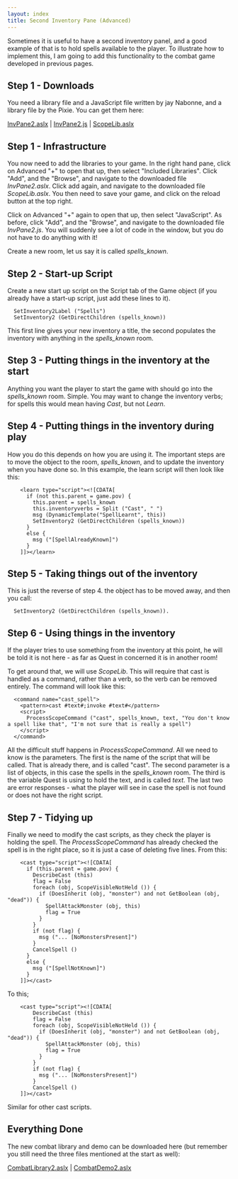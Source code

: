 ```yaml
---
layout: index
title: Second Inventory Pane (Advanced)
---
```


Sometimes it is useful to have a second inventory panel, and a good example of that is to hold spells available to the player. To illustrate how to implement this, I am going to add this functionality to the combat game developed in previous pages.

Step 1 - Downloads
------------------

You need a library file and a JavaScript file written by jay Nabonne, and a library file by the Pixie. You can get them here:

[InvPane2.aslx]({{site.baseurl}/files/InvPane2.aslx) | [InvPane2.js]({{site.baseurl}/files/InvPane2.js) | [ScopeLib.aslx]({{site.baseurl}/files/ScopeLib.aslx)

Step 1 - Infrastructure
-----------------------

You now need to add the libraries to your game. In the right hand pane, click on Advanced "+" to open that up, then select "Included Libraries". Click "Add", and the "Browse", and navigate to the downloaded file *InvPane2.aslx*. Click add again, and navigate to the downloaded file *ScopeLib.aslx*. You then need to save your game, and click on the reload button at the top right.

Click on Advanced "+" again to open that up, then select "JavaScript". As before, click "Add", and the "Browse", and navigate to the downloaded file *InvPane2.js*. You will suddenly see a lot of code in the window, but you do not have to do anything with it!

Create a new room, let us say it is called *spells\_known*.

Step 2 - Start-up Script
------------------------

Create a new start up script on the Script tab of the Game object (if you already have a start-up script, just add these lines to it).

      SetInventory2Label ("Spells")
      SetInventory2 (GetDirectChildren (spells_known))

This first line gives your new inventory a title, the second populates the inventory with anything in the *spells\_known* room.

Step 3 - Putting things in the inventory at the start
-----------------------------------------------------

Anything you want the player to start the game with should go into the *spells\_known* room. Simple. You may want to change the inventory verbs; for spells this would mean having *Cast*, but not *Learn*.

Step 4 - Putting things in the inventory during play
----------------------------------------------------

How you do this depends on how you are using it. The important steps are to move the object to the room, *spells\_known*, and to update the inventory when you have done so. In this example, the learn script will then look like this:

        <learn type="script"><![CDATA[
          if (not this.parent = game.pov) {
            this.parent = spells_known
            this.inventoryverbs = Split ("Cast", " ")
            msg (DynamicTemplate("SpellLearnt", this))
            SetInventory2 (GetDirectChildren (spells_known))        
          }
          else {
            msg ("[SpellAlreadyKnown]")
          }
        ]]></learn>

Step 5 - Taking things out of the inventory
-------------------------------------------

This is just the reverse of step 4. the object has to be moved away, and then you call:

      SetInventory2 (GetDirectChildren (spells_known)).

Step 6 - Using things in the inventory
--------------------------------------

If the player tries to use something from the inventory at this point, he will be told it is not here - as far as Quest in concerned it is in another room!

To get around that, we will use *ScopeLib*. This will require that cast is handled as a command, rather than a verb, so the verb can be removed entirely. The command will look like this:

      <command name="cast_spell">
        <pattern>cast #text#;invoke #text#</pattern>
        <script>
          ProcessScopeCommand ("cast", spells_known, text, "You don't know a spell like that", "I'm not sure that is really a spell")
        </script>
      </command>

All the difficult stuff happens in *ProcessScopeCommand*. All we need to know is the parameters. The first is the name of the script that will be called. That is already there, and is called "cast". The second parameter is a list of objects, in this case the spells in the *spells\_known* room. The third is the variable Quest is using to hold the text, and is called *text*. The last two are error responses - what the player will see in case the spell is not found or does not have the right script.

Step 7 - Tidying up
-------------------

Finally we need to modify the cast scripts, as they check the player is holding the spell. The *ProcessScopeCommand* has already checked the spell is in the right place, so it is just a case of deleting five lines. From this:

        <cast type="script"><![CDATA[
          if (this.parent = game.pov) {
            DescribeCast (this)
            flag = False
            foreach (obj, ScopeVisibleNotHeld ()) {
              if (DoesInherit (obj, "monster") and not GetBoolean (obj, "dead")) {
                SpellAttackMonster (obj, this)
                flag = True
              }
            }
            if (not flag) {
              msg ("... [NoMonstersPresent]")
            }
            CancelSpell ()
          }
          else {
            msg ("[SpellNotKnown]")
          }
        ]]></cast>

To this;

        <cast type="script"><![CDATA[
            DescribeCast (this)
            flag = False
            foreach (obj, ScopeVisibleNotHeld ()) {
              if (DoesInherit (obj, "monster") and not GetBoolean (obj, "dead")) {
                SpellAttackMonster (obj, this)
                flag = True
              }
            }
            if (not flag) {
              msg ("... [NoMonstersPresent]")
            }
            CancelSpell ()
        ]]></cast>

Similar for other cast scripts.

Everything Done
---------------

The new combat library and demo can be downloaded here (but remember you still need the three files mentioned at the start as well):

[CombatLibrary2.aslx]({{site.baseurl}/files/CombatLibrary2.aslx) | [CombatDemo2.aslx]({{site.baseurl}/files/CombatDemo2.aslx)
